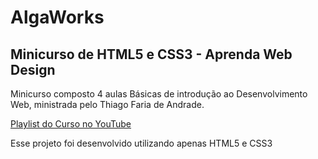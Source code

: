 # AlgaWorks

## Minicurso de HTML5 e CSS3 - Aprenda Web Design

<p>Minicurso composto 4 aulas Básicas de introdução ao Desenvolvimento Web, ministrada pelo Thiago Faria de Andrade.</p>


[Playlist do Curso no YouTube](https://www.youtube.com/playlist?list=PLZTjHbp2Y782r6cqjm5JU91_sgPxM19k-)

<p>Esse projeto foi desenvolvido utilizando apenas HTML5 e CSS3</p>